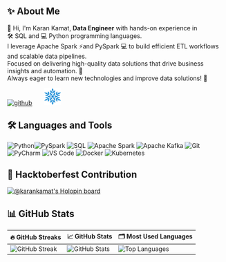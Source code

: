 ## ✨ About Me

👋 Hi, I'm Karan Kamat, 
 **Data Engineer** with hands-on experience in  
🛠️ SQL and 💻 Python programming languages.  
I leverage Apache Spark ⚡and PySpark 💻 to build efficient ETL workflows and scalable data pipelines.  
Focused on delivering high-quality data solutions that drive business insights and automation. 🌟 
<br>Always eager to learn new technologies and improve data solutions! 🚀


[<img src='https://cdn.jsdelivr.net/npm/simple-icons@3.0.1/icons/github.svg' alt='github' height='40'>](https://github.com/KaranKamat0506)  &nbsp; &nbsp;&nbsp;&nbsp; 
<a href='https://archiveprogram.github.com/'><img src='https://raw.githubusercontent.com/acervenky/animated-github-badges/master/assets/acbadge.gif' width='40' height='40'></a> 

## 🛠️ Languages and Tools
<p align="left"> <img src="https://img.shields.io/badge/Python-3776AB.svg?style=for-the-badge&logo=python&logoColor=FFD43B" alt="Python"/><img src="https://img.shields.io/badge/PySpark-%23E25A1C.svg?style=for-the-badge&logo=apachespark&logoColor=white" alt="PySpark"/> <img src="https://img.shields.io/badge/Oracle_SQL-F80000.svg?style=for-the-badge&logo=oracle&logoColor=white" alt="SQL"/>
 <img src="https://img.shields.io/badge/Apache_Spark-%23E25A1C.svg?style=for-the-badge&logo=apachespark&logoColor=white" alt="Apache Spark"/> <img src="https://img.shields.io/badge/Apache_Kafka-%2300112C.svg?style=for-the-badge&logo=apachekafka&logoColor=white" alt="Apache Kafka"/> <img src="https://img.shields.io/badge/Git-%23F05032.svg?style=for-the-badge&logo=git&logoColor=white" alt="Git"/> <img src="https://img.shields.io/badge/PyCharm-%23000000.svg?style=for-the-badge&logo=pycharm&logoColor=white" alt="PyCharm"/> <img src="https://img.shields.io/badge/VSCode-%23007ACC.svg?style=for-the-badge&logo=visualstudiocode&logoColor=white" alt="VS Code"/>
 <img src="https://img.shields.io/badge/Docker-2496ED.svg?style=for-the-badge&logo=docker&logoColor=white" alt="Docker"/>
  <img src="https://img.shields.io/badge/Kubernetes-326CE5.svg?style=for-the-badge&logo=kubernetes&logoColor=white" alt="Kubernetes"/> </p>
<!-- <p align="left"> 
<a href="https://www.python.org" target="_blank" rel="noreferrer"> <img src="https://raw.githubusercontent.com/devicons/devicon/master/icons/python/python-original.svg" alt="python" width="40" height="40"/> </a>&nbsp; &nbsp;&nbsp;&nbsp;
<a href="https://docs.microsoft.com/en-us/sql/azure-data-studio/download-azure-data-studio?view=sql-server-ver15" target="_blank" rel="noreferrer"> <img src="https://pbs.twimg.com/profile_images/1326963467119575041/OTgxd3mt_400x400.jpg" alt="sqlite" width="40" height="40"/> </a>&nbsp; &nbsp;&nbsp;&nbsp;
<a href="https://code.visualstudio.com/" target="_blank" rel="noreferrer"> <img src="https://www.vectorlogo.zone/logos/visualstudio_code/visualstudio_code-icon.svg" alt="vscode" width="40" height="40"/> </a>&nbsp; &nbsp;&nbsp;&nbsp;
<a href="https://git-scm.com/" target="_blank" rel="noreferrer"> <img src="https://www.vectorlogo.zone/logos/git-scm/git-scm-icon.svg" alt="git" width="40" height="40"/> </a> &nbsp; &nbsp;&nbsp;&nbsp;</p> -->

## 🎃 Hacktoberfest Contribution
[![@karankamat's Holopin board](https://holopin.io/api/user/board?user=karankamat)](https://holopin.io/@karankamat)

## 📊 GitHub Stats

| 🔥 GitHub Streaks | 📈 GitHub Stats | 🗂️ Most Used Languages |
|------------------|----------------|-------------------------|
| ![GitHub Streak](https://github-readme-streak-stats.herokuapp.com/?user=KaranKamat0506) | ![GitHub Stats](https://github-readme-stats.vercel.app/api?username=KaranKamat0506&show_icons=true&theme=default) | ![Top Languages](https://github-readme-stats.vercel.app/api/top-langs/?username=KaranKamat0506&layout=donut) |


